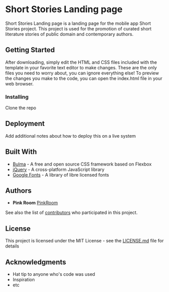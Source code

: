 # Short Stories Landing page

Short Stories Landing page is a landing page for the mobile app Short Stories project. This project is used for the promotion of curated short literature stories of public domain and contemporary authors.

## Getting Started

After downloading, simply edit the HTML and CSS files included with the template in your favorite text editor to make changes. These are the only files you need to worry about, you can ignore everything else! To preview the changes you make to the code, you can open the index.html file in your web browser.

### Installing

Clone the repo

## Deployment

Add additional notes about how to deploy this on a live system

## Built With

* [Bulma](https://bulma.io/) - A free and open source CSS framework based on Flexbox
* [jQuery](https://jquery.com/) - A cross-platform JavaScript library
* [Google Fonts](https://fonts.google.com/) - A library of libre licensed fonts

## Authors

* **Pink Room** [PinkRoom](https://github.com/pink-room)

See also the list of [contributors](https://github.com/your/project/contributors) who participated in this project.

## License

This project is licensed under the MIT License - see the [LICENSE.md](LICENSE.md) file for details

## Acknowledgments

* Hat tip to anyone who's code was used
* Inspiration
* etc
